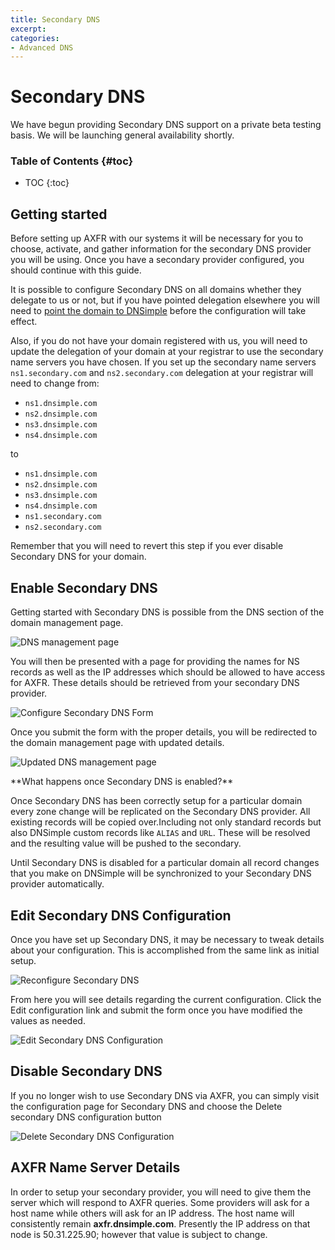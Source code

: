 ```yaml
---
title: Secondary DNS
excerpt:
categories:
- Advanced DNS
---
```


# Secondary DNS

<info>
We have begun providing Secondary DNS support on a private beta testing basis. We will be launching general availability shortly.
</info>

### Table of Contents {#toc}

* TOC
{:toc}

## Getting started

Before setting up AXFR with our systems it will be necessary for you to choose, activate, and gather information for the secondary DNS provider you will be using. Once you have a secondary provider configured, you should continue with this guide.

It is possible to configure Secondary DNS on all domains whether they delegate to us or not, but if you have pointed delegation elsewhere you will need to [point the domain to DNSimple](/articles/pointing-domain-to-dnsimple/) before the configuration will take effect.

Also, if you do not have your domain registered with us, you will need to update the delegation of your domain at your registrar to use the secondary name servers you have chosen. If you set up the secondary name servers `ns1.secondary.com` and `ns2.secondary.com` delegation at your registrar will need to change from:

- `ns1.dnsimple.com`
- `ns2.dnsimple.com`
- `ns3.dnsimple.com`
- `ns4.dnsimple.com`

to

- `ns1.dnsimple.com`
- `ns2.dnsimple.com`
- `ns3.dnsimple.com`
- `ns4.dnsimple.com`
- `ns1.secondary.com`
- `ns2.secondary.com`

Remember that you will need to revert this step if you ever disable Secondary DNS for your domain.


## Enable Secondary DNS

Getting started with Secondary DNS is possible from the DNS section of the domain management page.

![DNS management page](http://cl.ly/image/3r3d162n0W2A/SetUpSecondaryDNS.jpg)

You will then be presented with a page for providing the names for NS records as well as the IP addresses which should be allowed to have access for AXFR. These details should be retrieved from your secondary DNS provider.

![Configure Secondary DNS Form](http://cl.ly/image/3Z052D3x0B3y/ConfigureSecondaryDNSForm.jpg)

Once you submit the form with the proper details, you will be redirected to the domain management page with updated details.

![Updated DNS management page](http://cl.ly/image/0j2y0v3r0N0O/SecondaryDNSConfigured.jpg)

<info>
**What happens once Secondary DNS is enabled?**

Once Secondary DNS has been correctly setup for a particular domain every zone change will be replicated on the Secondary DNS provider. All existing records will be copied over.Including not only standard records but also DNSimple custom records like `ALIAS` and `URL`. These will be resolved and the resulting value will be pushed to the secondary.

Until Secondary DNS is disabled for a particular domain all record changes that you make on DNSimple will be synchronized to your Secondary DNS provider automatically.
</info>

## Edit Secondary DNS Configuration

Once you have set up Secondary DNS, it may be necessary to tweak details about your configuration. This is accomplished from the same link as initial setup.

![Reconfigure Secondary DNS](http://cl.ly/image/1o2j3n2V3a0I/ReconfigureSecondaryDNS.jpg)

From here you will see details regarding the current configuration. Click the <label>Edit configuration</label> link and submit the form once you have modified the values as needed.

![Edit Secondary DNS Configuration](http://cl.ly/image/0w2Z1Q3a1T3T/EditSecondaryDNSConfiguration.jpg)


## Disable Secondary DNS

If you no longer wish to use Secondary DNS via AXFR, you can simply visit the configuration page for Secondary DNS and choose the <label>Delete secondary DNS configuration</label> button

![Delete Secondary DNS Configuration](http://cl.ly/image/3e0M2r1N1b3G/DeleteSecondaryDNSConfiguration.jpg)


## AXFR Name Server Details

In order to setup your secondary provider, you will need to give them the server which will respond to AXFR queries. Some providers will ask for a host name while others will ask for an IP address. The host name will consistently remain **axfr.dnsimple.com**. Presently the IP address on that node is 50.31.225.90; however that value is subject to change.
